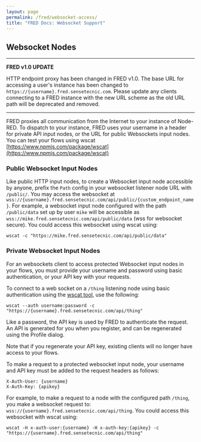 ```yaml
---
layout: page
permalink: /fred/websocket-access/
title: "FRED Docs: Websocket Support"
---
```


## Websocket Nodes

___

**FRED v1.0 UPDATE**

HTTP endpoint proxy has been changed in FRED v1.0. The base URL for accessing a user's instance has been changed to `https://{username}.fred.sensetecnic.com`. Please update any clients connecting to a FRED instance with the new URL scheme as the old URL path will be deprecated and removed.

___

FRED proxies all communication from the Internet to your instance of Node-RED. To dispatch to your instance, FRED uses your username in a header for private API input nodes, or the URL for public Websockets input nodes. You can test your flows using wscat [https://www.npmjs.com/package/wscat](https://www.npmjs.com/package/wscat)

### Public Websocket Input Nodes

Like public HTTP input nodes, to create a Websocket input node accessible by anyone, prefix the `Path` config in your websocket listener node URL with `/public/`. You may access the websocket at `wss://{username}.fred.sensetecnic.com/api/public/{custom_endpoint_name}`. For example, a websocket input node configured with the path `/public/data` set up by user `mike` will be accessible as  `wss://mike.fred.sensetecnic.com/api/public/data` (wss for websocket secure). You could access this websocket using wscat using:

```
wscat -c "https://mike.fred.sensetecnic.com/api/public/data"
```

### Private Websocket Input Nodes

For an websockets client to access protected Websocket input nodes in your flows, you must provide your username and password using basic authentication, or your API key with your requests.

To connect to a web socket on a `/thing` listening node using basic authentication using the [wscat tool](https://github.com/websockets/wscat), use the following:

```
wscat --auth username:password -c "https://{username}.fred.sensetecnic.com/api/thing"
```

Like a password, the API key is used by FRED to authenticate the request.  An API is generated for you when you register, and can be regenerated using the Profile dialog.

Note that if you regenerate your API key, existing clients will no longer have access to your flows.

To make a request to a protected websocket input node, your username and API key must be added to the request headers as follows:

    X-Auth-User: {username}
    X-Auth-Key: {apikey}

For example, to make a request to a node with the configured path `/thing`, you make a websocket request to: `wss://{username}.fred.sensetecnic.com/api/thing`.  You could access this websocket with wscat using:

```
wscat -H x-auth-user:{username} -H x-auth-key:{apikey} -c "https://{username}.fred.sensetecnic.com/api/thing"
```
